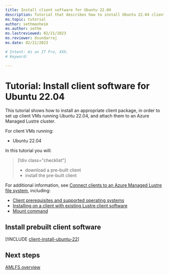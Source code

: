 ```yaml
---
title: Install client software for Ubuntu 22.04
description: Tutorial that describes how to install Ubuntu 22.04 client software for the Azure Managed Lustre File System.
ms.topic: tutorial
author: sethmanheim
ms.author: sethm 
ms.lastreviewed: 02/21/2023
ms.reviewer: dsundarraj
ms.date: 02/21/2023

# Intent: As an IT Pro, XXX.
# Keyword: 

---
```


# Tutorial: Install client software for Ubuntu 22.04

This tutorial shows how to install an appropriate client package, in order to set up client VMs running Ubuntu 22.04, and attach them to an Azure Managed Lustre cluster.

For client VMs running:

* Ubuntu 22.04

In this tutorial you will:

> [!div class="checklist"]
> * download a pre-built client
> * install the pre-built client

For additional information, see [Connect clients to an Azure Managed Lustre file system](connect-clients.md), including:

* [Client prerequisites and supported operating systems](connect-clients.md#client-prerequisites)
* [Installing on a client with existing Lustre client software](connect-clients.md#update-a-lustre-client-to-the-current-version)
* [Mount command](connect-clients.md#mount-command)

## Install prebuilt client software

[!INCLUDE [client-install-ubuntu-22](includes/client-install-ubuntu-22.md)]

## Next steps

[AMLFS overview](amlfs-overview.md)
